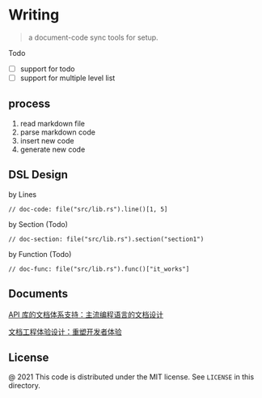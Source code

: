 # Writing 

> a document-code sync tools for setup.

Todo

 - [ ] support for todo
 - [ ] support for multiple level list

## process

1. read markdown file
2. parse markdown code
3. insert new code
4. generate new code

## DSL Design

by Lines

```writing
// doc-code: file("src/lib.rs").line()[1, 5]
```

by Section (Todo)

```writing
// doc-section: file("src/lib.rs").section("section1")
```

by Function (Todo)

```writing
// doc-func: file("src/lib.rs").func()["it_works"]
```

## Documents

[API 库的文档体系支持：主流编程语言的文档设计](https://www.phodal.com/blog/api-ducumentation-design-dsl-base/)

[文档工程体验设计：重塑开发者体验](https://www.phodal.com/blog/documentation-enginnering-experience-design/)

License
---

@ 2021 This code is distributed under the MIT license. See `LICENSE` in this directory.
